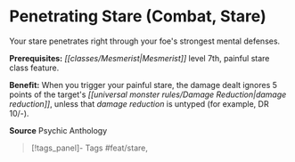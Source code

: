 ﻿---
cssclass: [feats]

---
# Penetrating Stare (Combat, Stare)

Your stare penetrates right through your foe's strongest mental defenses.

**Prerequisites:** _[[classes/Mesmerist|Mesmerist]]_ level 7th, painful stare class feature.

**Benefit:** When you trigger your painful stare, the damage dealt ignores 5 points of the target's _[[universal monster rules/Damage Reduction|damage reduction]]_, unless that _damage reduction_ is untyped (for example, DR 10/-).

**Source** Psychic Anthology
>[!tags_panel]- Tags
> #feat/stare, 